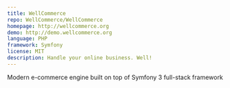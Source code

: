 ```yaml
---
title: WellCommerce
repo: WellCommerce/WellCommerce
homepage: http://wellcommerce.org
demo: http://demo.wellcommerce.org
language: PHP
framework: Symfony
license: MIT
description: Handle your online business. Well!
---
```


Modern e-commerce engine built on top of Symfony 3 full-stack framework 